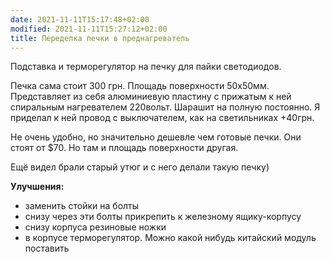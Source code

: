 ```yaml
---
date: 2021-11-11T15:17:48+02:00
modified: 2021-11-11T15:27:12+02:00
title: Переделка печки в преднагреватель
---
```


Подставка и терморегулятор на печку для пайки светодиодов. 

Печка сама стоит 300 грн. Площадь поверхности 50x50мм. Представляет из себя алюминиевую пластину с прижатым к ней спиральным нагревателем 220вольт. Шарашит на полную постоянно. Я приделал к ней провод с выключателем, как на светильниках +40грн. 

Не очень удобно, но значительно дешевле чем готовые печки. Они стоят от $70. Но там и площадь поверхности другая.

Ещё видел брали старый утюг и с него делали такую печку)

**Улучшения:**
- заменить стойки на болты
- снизу через эти болты прикрепить к железному ящику-корпусу
- снизу корпуса резиновые ножки
- в корпусе терморегулятор. Можно какой нибудь китайский модуль поставить
